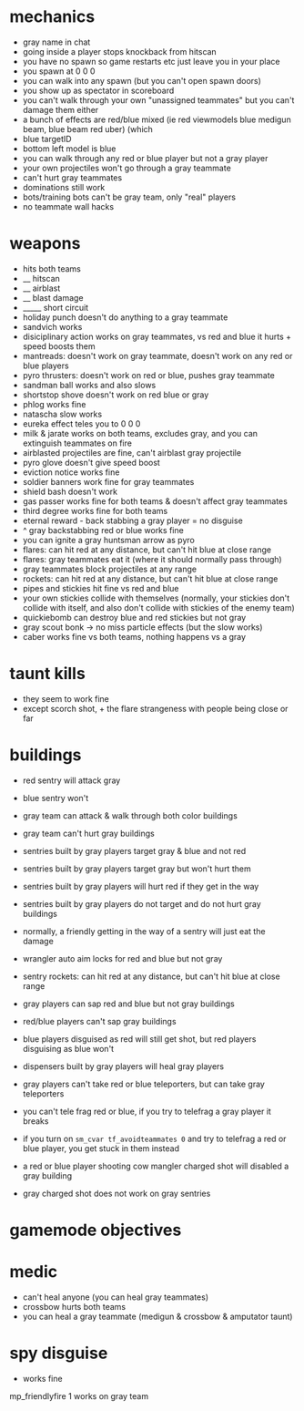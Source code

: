 # mechanics
* gray name in chat
* going inside a player stops knockback from hitscan
* you have no spawn so game restarts etc just leave you in your place
* you spawn at 0 0 0
* you can walk into any spawn (but you can't open spawn doors)
* you show up as spectator in scoreboard
* you can't walk through your own "unassigned teammates" but you can't damage them either
* a bunch of effects are red/blue mixed (ie red viewmodels blue medigun beam, blue beam red uber) (which 
* blue targetID
* bottom left model is blue
* you can walk through any red or blue player but not a gray player
* your own projectiles won't go through a gray teammate
* can't hurt gray teammates
* dominations still work
* bots/training bots can't be gray team, only "real" players
* no teammate wall hacks

# weapons
* hits both teams
* __ hitscan
* __ airblast
* __ blast damage
* _____ short circuit
* holiday punch doesn't do anything to a gray teammate
* sandvich works
* disiciplinary action works on gray teammates, vs red and blue it hurts + speed boosts them
* mantreads: doesn't work on gray teammate, doesn't work on any red or blue players
* pyro thrusters: doesn't work on red or blue, pushes gray teammate
* sandman ball works and also slows
* shortstop shove doesn't work on red blue or gray
* phlog works fine
* natascha slow works
* eureka effect teles you to 0 0 0
* milk & jarate works on both teams, excludes gray, and you can extinguish teammates on fire
* airblasted projectiles are fine, can't airblast gray projectile
* pyro glove doesn't give speed boost
* eviction notice works fine
* soldier banners work fine for gray teammates
* shield bash doesn't work
* gas passer works fine for both teams & doesn't affect gray teammates
* third degree works fine for both teams
* eternal reward - back stabbing a gray player = no disguise
* ^ gray backstabbing red or blue works fine
* you can ignite a gray huntsman arrow as pyro
* flares: can hit red at any distance, but can't hit blue at close range
* flares: gray teammates eat it (where it should normally pass through)
* gray teammates block projectiles at any range
* rockets: can hit red at any distance, but can't hit blue at close range
* pipes and stickies hit fine vs red and blue
* your own stickies collide with themselves (normally, your stickies don't collide with itself, and also don't collide with stickies of the enemy team)
* quickiebomb can destroy blue and red stickies but not gray
* gray scout bonk -> no miss particle effects (but the slow works)
* caber works fine vs both teams, nothing happens vs a gray

# taunt kills
* they seem to work fine
* except scorch shot, + the flare strangeness with people being close or far 

# buildings
* red sentry will attack gray
* blue sentry won't
* gray team can attack & walk through both color buildings
* gray team can't hurt gray buildings

* sentries built by gray players target gray & blue and not red
* sentries built by gray players target gray but won't hurt them
* sentries built by gray players will hurt red if they get in the way
* sentries built by gray players do not target and do not hurt gray buildings

* normally, a friendly getting in the way of a sentry will just eat the damage

* wrangler auto aim locks for red and blue but not gray
* sentry rockets: can hit red at any distance, but can't hit blue at close range

* gray players can sap red and blue but not gray buildings
* red/blue players can't sap gray buildings
* blue players disguised as red will still get shot, but red players disguising as blue won't

* dispensers built by gray players will heal gray players

* gray players can't take red or blue teleporters, but can take gray teleporters
* you can't tele frag red or blue, if you try to telefrag a gray player it breaks
* if you turn on `sm_cvar tf_avoidteammates 0` and try to telefrag a red or blue player, you get stuck in them instead

* a red or blue player shooting cow mangler charged shot will disabled a gray building
* gray charged shot does not work on gray sentries

# gamemode objectives

# medic
* can't heal anyone (you can heal gray teammates)
* crossbow hurts both teams
* you can heal a gray teammate (medigun & crossbow & amputator taunt)

# spy disguise
* works fine


mp_friendlyfire 1 works on gray team
